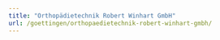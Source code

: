 ```yaml
---
title: "Orthopädietechnik Robert Winhart GmbH"
url: /goettingen/orthopaedietechnik-robert-winhart-gmbh/
---
```

